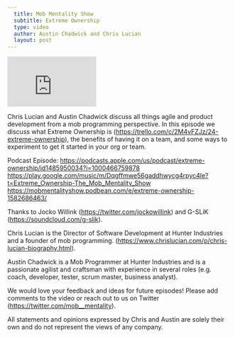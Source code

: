 ```yaml
---
  title: Mob Mentality Show
  subtitle: Extreme Ownership
  type: video
  author: Austin Chadwick and Chris Lucian
  layout: post
---
```


<iframe width="200" height="113" src="https://www.youtube.com/embed/I97VlGqOmrs?feature=oembed" frameborder="0" allow="accelerometer; autoplay; clipboard-write; encrypted-media; gyroscope; picture-in-picture; web-share" allowfullscreen title="Extreme Ownership"></iframe>

Chris Lucian and Austin Chadwick discuss all things agile and product development from a mob programming perspective. In this episode we discuss what Extreme Ownership is (https://trello.com/c/2M4vFZJz/24-extreme-ownership), the benefits of having it on a team, and some ways to experiment to get it started in your org or team. 

Podcast Episode:
https://podcasts.apple.com/us/podcast/extreme-ownership/id1485950034?i=1000466759878
https://play.google.com/music/m/Dqgffmwe56gaddhwycg4rpyc4le?t=Extreme_Ownership-The_Mob_Mentality_Show
https://mobmentalityshow.podbean.com/e/extreme-ownership-1582686463/

Thanks to Jocko Willink (https://twitter.com/jockowillink) and G-SLiK (https://soundcloud.com/g-slik).

Chris Lucian is the Director of Software Development at Hunter Industries and a founder of mob programming. (https://www.chrislucian.com/p/chris-lucian-biography.html).

Austin Chadwick is a Mob Programmer at Hunter Industries and is a passionate agilist and craftsman with experience in several roles (e.g. coach, developer, tester, scrum master, business analyst).

We would love your feedback and ideas for future episodes! Please add comments to the video or reach out to us on Twitter (https://twitter.com/mob__mentality).

All statements and opinions expressed by Chris and Austin are solely their own and do not represent the views of any company.

